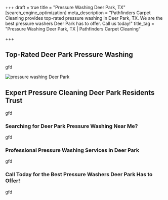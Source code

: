 +++
draft = true
title = "Pressure Washing Deer Park, TX"
[search_engine_optimization]
meta_description = "Pathfinders Carpet Cleaning provides top-rated pressure washing in Deer Park, TX. We are the best pressure washers Deer Park has to offer. Call us today!"
title_tag = "Pressure Washing Deer Park, TX | Pathfinders Carpet Cleaning"

+++
## Top-Rated Deer Park Pressure Washing

gfd

![pressure washing Deer Park](/uploads/deer-park-pressure-washing.jpeg "pressure washing Deer Park")

## Expert Pressure Cleaning Deer Park Residents Trust

gfd

### Searching for Deer Park Pressure Washing Near Me?

gfd

### Professional Pressure Washing Services in Deer Park

gfd

### Call Today for the Best Pressure Washers Deer Park Has to Offer!

gfd